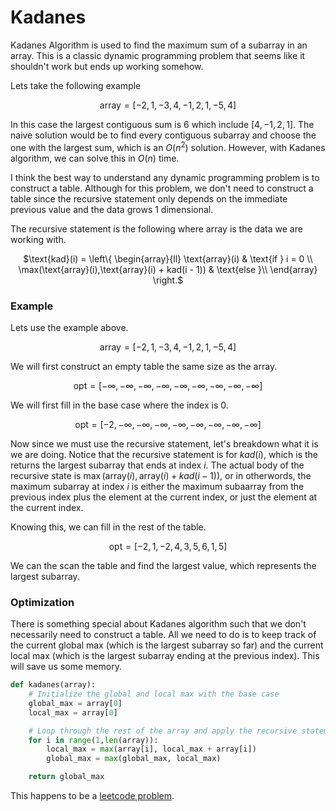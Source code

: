 # Kadanes

Kadanes Algorithm is used to find the maximum sum of a subarray in an array. This is a classic dynamic programming problem that seems like it shouldn't work but ends up working somehow.

Lets take the following example
<center>

$\text{array} = [-2,1,-3,4,-1,2,1,-5,4]$

</center>

In this case the largest contiguous sum is $6$ which include $[4,-1,2,1]$. The naive solution would be to find every contiguous subarray and choose the one with the largest sum, which is an $O(n^2)$ solution. However, with Kadanes algorithm, we can solve this in $O(n)$ time.

I think the best way to understand any dynamic programming problem is to construct a table. Although for this problem, we don't need to construct a table since the recursive statement only depends on the immediate previous value and the data grows 1 dimensional.

The recursive statement is the following where $\text{array}$ is the data we are working with.

<center>

$\text{kad}(i) = \left\{
\begin{array}{ll}
        \text{array}(i) & \text{if } i = 0 \\
        \max(\text{array}(i),\text{array}(i) + kad(i - 1)) & \text{else }\\
\end{array} 
\right.$

</center>

### Example
Lets use the example above.

<center>

$\text{array} = [-2,1,-3,4,-1,2,1,-5,4]$

</center>

We will first construct an empty table the same size as the array.

<center>

$\text{opt} = [-\infty,-\infty,-\infty,-\infty,-\infty,-\infty,-\infty,-\infty,-\infty]$

</center>

We will first fill in the base case where the index is 0.

<center>

$\text{opt} = [-2,-\infty,-\infty,-\infty,-\infty,-\infty,-\infty,-\infty,-\infty]$

</center>

Now since we must use the recursive statement, let's breakdown what it is we are doing. Notice that the recursive statement is for $kad(i)$, which is the returns the largest subarray that ends at index $i$. The actual body of the recursive state is $\max(\text{array}(i),\text{array}(i) + kad(i - 1))$, or in otherwords, the maximum subarray at index $i$ is either the maximum subaarray from the previous index plus the element at the current index, or just the element at the current index.

Knowing this, we can fill in the rest of the table.

<center>

$\text{opt} = [-2,1,-2,4,3,5,6,1,5]$

</center>

We can the scan the table and find the largest value, which represents the largest subarray.

### Optimization

There is something special about Kadanes algorithm such that we don't necessarily need to construct a table. All we need to do is to keep track of the current global max (which is the largest subarray so far) and the current local max (which is the largest subarray ending at the previous index). This will save us some memory.

```py
def kadanes(array):
    # Initialize the global and local max with the base case
    global_max = array[0] 
    local_max = array[0] 

    # Loop through the rest of the array and apply the recursive statement
    for i in range(1,len(array)):
        local_max = max(array[i], local_max + array[i]) 
        global_max = max(global_max, local_max)

    return global_max 
```

This happens to be a [leetcode problem](https://leetcode.com/problems/maximum-subarray/).